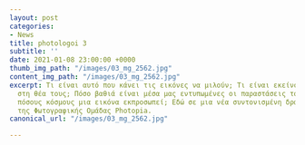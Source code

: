 ```yaml
---
layout: post
categories:
- News
title: photologoi 3
subtitle: ''
date: 2021-01-08 23:00:00 +0000
thumb_img_path: "/images/03_mg_2562.jpg"
content_img_path: "/images/03_mg_2562.jpg"
excerpt: Τι είναι αυτό που κάνει τις εικόνες να μιλούν; Τι είναι εκείνο που γεννιέται
  στη θέα τους; Πόσο βαθιά είναι μέσα μας εντυπωμένες οι παραστάσεις του κόσμου και
  πόσους κόσμους μια εικόνα εκπροσωπεί; Εδώ σε μια νέα συντονισμένη δράση με μέλη
  της Φωτογραφικής Ομάδας Photopia.
canonical_url: "/images/03_mg_2562.jpg"

---
```

